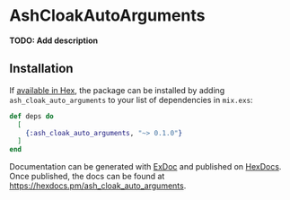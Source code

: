 # AshCloakAutoArguments

**TODO: Add description**

## Installation

If [available in Hex](https://hex.pm/docs/publish), the package can be installed
by adding `ash_cloak_auto_arguments` to your list of dependencies in `mix.exs`:

```elixir
def deps do
  [
    {:ash_cloak_auto_arguments, "~> 0.1.0"}
  ]
end
```

Documentation can be generated with [ExDoc](https://github.com/elixir-lang/ex_doc)
and published on [HexDocs](https://hexdocs.pm). Once published, the docs can
be found at <https://hexdocs.pm/ash_cloak_auto_arguments>.

